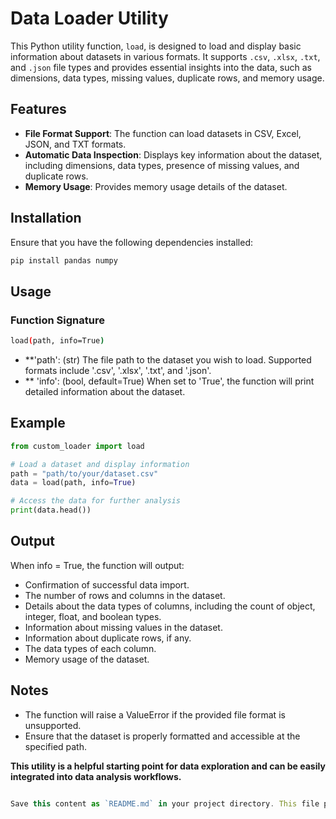 # Data Loader Utility

This Python utility function, `load`, is designed to load and display basic information about datasets in various formats. It supports `.csv`, `.xlsx`, `.txt`, and `.json` file types and provides essential insights into the data, such as dimensions, data types, missing values, duplicate rows, and memory usage.

## Features

- **File Format Support**: The function can load datasets in CSV, Excel, JSON, and TXT formats.
- **Automatic Data Inspection**: Displays key information about the dataset, including dimensions, data types, presence of missing values, and duplicate rows.
- **Memory Usage**: Provides memory usage details of the dataset.

## Installation

Ensure that you have the following dependencies installed:

```bash
pip install pandas numpy
```
## Usage

### Function Signature

```bash
load(path, info=True)
```
- **'path': (str) The file path to the dataset you wish to load. Supported formats include '.csv', '.xlsx', '.txt', and '.json'.
- ** 'info': (bool, default=True) When set to 'True', the function will print detailed information about the dataset.

## Example

```python
from custom_loader import load

# Load a dataset and display information
path = "path/to/your/dataset.csv"
data = load(path, info=True)

# Access the data for further analysis
print(data.head())
```

## Output
When info = True, the function will output:

- Confirmation of successful data import.
- The number of rows and columns in the dataset.
- Details about the data types of columns, including the count of object, integer, float, and boolean types.
- Information about missing values in the dataset.
- Information about duplicate rows, if any.
- The data types of each column.
- Memory usage of the dataset.

## Notes
- The function will raise a ValueError if the provided file format is unsupported.
- Ensure that the dataset is properly formatted and accessible at the specified path.

**This utility is a helpful starting point for data exploration and can be easily integrated into data analysis workflows.**

```javascript

Save this content as `README.md` in your project directory. This file provides an overview of the `load` function, its features, and usage instructions.
```
